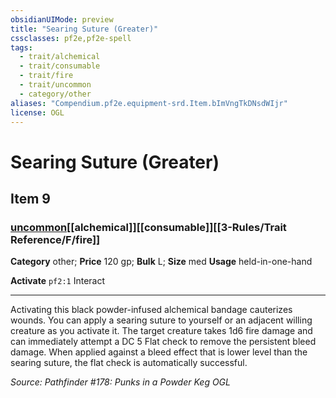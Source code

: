 ```yaml
---
obsidianUIMode: preview
title: "Searing Suture (Greater)"
cssclasses: pf2e,pf2e-spell
tags:
  - trait/alchemical
  - trait/consumable
  - trait/fire
  - trait/uncommon
  - category/other
aliases: "Compendium.pf2e.equipment-srd.Item.bImVngTkDNsdWIjr"
license: OGL
---
```

# Searing Suture (Greater)
## Item 9
### [uncommon](uncommon "Uncommon Rarity Trait")[[alchemical]][[consumable]][[3-Rules/Trait Reference/F/fire]]

**Category** other; 
**Price** 120 gp; 
**Bulk** L; **Size** med
**Usage** held-in-one-hand

**Activate** `pf2:1` Interact

* * *

Activating this black powder-infused alchemical bandage cauterizes wounds. You can apply a searing suture to yourself or an adjacent willing creature as you activate it. The target creature takes 1d6 fire damage and can immediately attempt a DC 5 Flat check to remove the persistent bleed damage. When applied against a bleed effect that is lower level than the searing suture, the flat check is automatically successful.

*Source: Pathfinder #178: Punks in a Powder Keg*
*OGL*